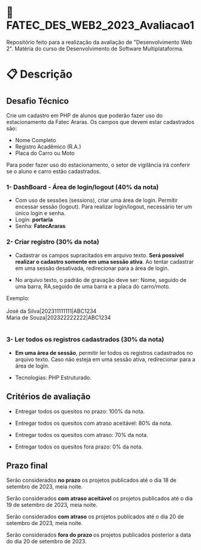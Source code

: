 # :star2: FATEC_DES_WEB2_2023_Avaliacao1
Repositório feito para a realização da avaliação de "Desenvolvimento Web 2". Matéria do curso de Desenvolvimento de Software Multiplataforma.

# :clipboard: Descrição 

 ##  Desafio Técnico

Crie um cadastro em PHP de alunos que poderão fazer uso do estacionamento da Fatec Araras. Os campos que devem estar cadastrados são: 

 - Nome Completo
 - Registro Acadêmico (R.A.)
 - Placa do Carro ou Moto

Para poder fazer uso do estacionamento, o setor de vigilância irá conferir se o aluno e carro estão cadastrados. 

### 1- DashBoard - Área de login/logout (40% da nota)
- Com uso de sessões (sessions), criar uma área de login. Permitir encessar sessão (logout). Para realizar login/logout, necessário ter um único login e senha.
- Login: <b>portaria</b>
- Senha: <b>FatecAraras</b>

### 2- Criar registro (30% da nota)
- Cadastrar os campos supracitados em arquivo texto. <b>Será possível realizar o cadastro somente em uma sessão ativa</b>. Ao tentar cadastrar em uma sessão desativada, redirecionar para a área de login.

- No arquivo texto, o padrão de gravação deve ser: Nome, seguido de uma barra, RA,seguido de uma barra e a placa do carro/moto.

Exemplo:
<br><br>
José da Silva|202311111111|ABC1234
<br>
Maria de Souza|202322222222|ABC1234
<br><br>
### 3- Ler todos os registros cadastrados (30% da nota)
- <b>Em uma área de sessão</b>, permitir ler todos os registros cadastrados no arquivo texto. Caso não esteja em uma sessão ativa, redirecionar para a área de login.

- Tecnologias: PHP Estruturado.


## Critérios de avaliação

- Entregar todos os quesitos no prazo: 100% da nota.

- Entregar todos os quesitos com atraso aceitável: 80% da nota.

- Entregar todos os quesitos com atraso: 70% da nota.

- Entregar todos os quesitos fora prazo: 0% da nota.

## Prazo final

Serão considerados <b>no prazo</b> os projetos publicados até o dia 18 de setembro de 2023, meia noite.

Serão considerados <b>com atraso aceitável</b> os projetos publicados até o dia 19 de setembro de 2023, meia noite.

Serão considerados <b>com atraso</b> os projetos publicados até o dia 20 de setembro de 2023, meia noite.

Serão considerados <b>fora do prazo </b> os projetos publicados posterior a data do dia 20 de setembro de 2023.


